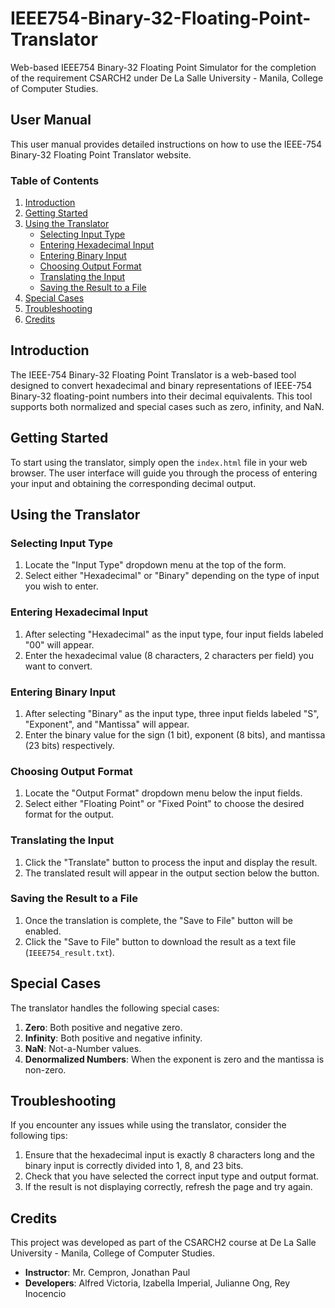 # IEEE754-Binary-32-Floating-Point-Translator

Web-based IEEE754 Binary-32 Floating Point Simulator for the completion of the requirement CSARCH2 under De La Salle University - Manila, College of Computer Studies.

## User Manual

This user manual provides detailed instructions on how to use the IEEE-754 Binary-32 Floating Point Translator website.

### Table of Contents

1. [Introduction](#introduction)
2. [Getting Started](#getting-started)
3. [Using the Translator](#using-the-translator)
    - [Selecting Input Type](#selecting-input-type)
    - [Entering Hexadecimal Input](#entering-hexadecimal-input)
    - [Entering Binary Input](#entering-binary-input)
    - [Choosing Output Format](#choosing-output-format)
    - [Translating the Input](#translating-the-input)
    - [Saving the Result to a File](#saving-the-result-to-a-file)
4. [Special Cases](#special-cases)
5. [Troubleshooting](#troubleshooting)
6. [Credits](#credits)

## Introduction

The IEEE-754 Binary-32 Floating Point Translator is a web-based tool designed to convert hexadecimal and binary representations of IEEE-754 Binary-32 floating-point numbers into their decimal equivalents. This tool supports both normalized and special cases such as zero, infinity, and NaN.

## Getting Started

To start using the translator, simply open the `index.html` file in your web browser. The user interface will guide you through the process of entering your input and obtaining the corresponding decimal output.

## Using the Translator

### Selecting Input Type

1. Locate the "Input Type" dropdown menu at the top of the form.
2. Select either "Hexadecimal" or "Binary" depending on the type of input you wish to enter.

### Entering Hexadecimal Input

1. After selecting "Hexadecimal" as the input type, four input fields labeled "00" will appear.
2. Enter the hexadecimal value (8 characters, 2 characters per field) you want to convert.

### Entering Binary Input

1. After selecting "Binary" as the input type, three input fields labeled "S", "Exponent", and "Mantissa" will appear.
2. Enter the binary value for the sign (1 bit), exponent (8 bits), and mantissa (23 bits) respectively.

### Choosing Output Format

1. Locate the "Output Format" dropdown menu below the input fields.
2. Select either "Floating Point" or "Fixed Point" to choose the desired format for the output.

### Translating the Input

1. Click the "Translate" button to process the input and display the result.
2. The translated result will appear in the output section below the button.

### Saving the Result to a File

1. Once the translation is complete, the "Save to File" button will be enabled.
2. Click the "Save to File" button to download the result as a text file (`IEEE754_result.txt`).

## Special Cases

The translator handles the following special cases:

1. **Zero**: Both positive and negative zero.
2. **Infinity**: Both positive and negative infinity.
3. **NaN**: Not-a-Number values.
4. **Denormalized Numbers**: When the exponent is zero and the mantissa is non-zero.

## Troubleshooting

If you encounter any issues while using the translator, consider the following tips:

1. Ensure that the hexadecimal input is exactly 8 characters long and the binary input is correctly divided into 1, 8, and 23 bits.
2. Check that you have selected the correct input type and output format.
3. If the result is not displaying correctly, refresh the page and try again.

## Credits

This project was developed as part of the CSARCH2 course at De La Salle University - Manila, College of Computer Studies.

- **Instructor**: Mr. Cempron, Jonathan Paul
- **Developers**: Alfred Victoria, Izabella Imperial, Julianne Ong, Rey Inocencio 
